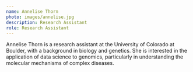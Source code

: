 ```yaml
---
name: Annelise Thorn
photo: images/annelise.jpg
description: Research Assistant
role: Research Assistant
---
```

Annelise Thorn is a research assistant at the University of Colorado at Boulder, with a background in biology and genetics. She is interested in the application of data science to genomics, particularly in understanding the molecular mechanisms of complex diseases.

